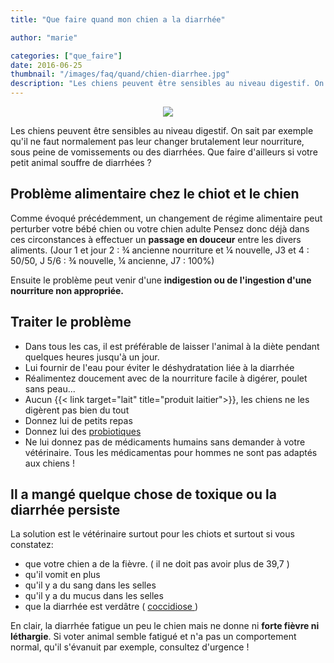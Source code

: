 ```yaml
---
title: "Que faire quand mon chien a la diarrhée"

author: "marie"

categories: ["que_faire"]
date: 2016-06-25
thumbnail: "/images/faq/quand/chien-diarrhee.jpg"
description: "Les chiens peuvent être sensibles au niveau digestif. On sait par exemple qu'il ne faut normalement pas leur changer brutalement leur nourriture, sous peine de vomissements ou des diarrhées. Que faire d'ailleurs si votre petit animal souffre de diarrhées ?"
---
```

<p align="center"><img src="/images/faq/quand/malade.jpg"/></p>


Les chiens peuvent être sensibles au niveau digestif. On sait par exemple qu'il ne faut normalement pas leur changer brutalement leur nourriture, sous peine de vomissements ou des diarrhées. Que faire d'ailleurs si votre petit animal souffre de diarrhées ?



## Problème alimentaire chez le chiot et le chien ##

Comme évoqué précédemment, un changement de régime alimentaire peut perturber votre bébé chien ou votre chien adulte Pensez donc déjà dans ces circonstances à effectuer un <b>passage en douceur</b> entre les divers aliments. (Jour 1 et jour 2 : ¾ ancienne nourriture et ¼ nouvelle, J3 et 4 : 50/50, J 5/6 : ¾ nouvelle, ¼ ancienne, J7 : 100%)

Ensuite le problème peut venir d'une <b>indigestion ou de l'ingestion d'une nourriture non appropriée. </b>

## Traiter le problème ##
 <ul> <li> Dans tous les cas, il est préférable de laisser l'animal à la diète pendant quelques heures jusqu'à un jour. </li>
<li> Lui fournir de l'eau pour éviter le déshydratation liée à la diarrhée </li>
 <li>Réalimentez doucement avec de la nourriture facile à digérer, poulet sans peau... </li>
<li> Aucun {{< link target="lait" title="produit laitier">}}, les chiens ne les digèrent pas bien du tout</li>
<li> Donnez lui de petits repas</li>
<li>Donnez lui des <a href="https://www.amazon.fr/s/?ie=UTF8&keywords=probiotique+chien&tag=googhydr0a8-21&index=aps&hvadid=85491826208&hvpos=1t1&hvexid=&hvnetw=g&hvrand=12737299415149796145&hvpone=&hvptwo=&hvqmt=e&hvdev=c&ref=pd_sl_9128ujyvry_e" target=_"blank" >probiotiques </a></li>
<li>Ne lui donnez pas de médicaments humains sans demander à votre vétérinaire. Tous les médicamentas pour hommes ne sont pas adaptés aux chiens !</li></ul>



## Il a mangé quelque chose de toxique ou la diarrhée persiste ##
La solution est le vétérinaire surtout pour les chiots et surtout si vous constatez:
<ul><li>que votre chien a de la fièvre. ( il ne doit pas avoir plus de 39,7 )</li>
<li>qu'il vomit en plus </li>
<li>qu'il y a du sang dans les selles </li>
<li>qu'il y a du mucus dans les selles </li>
<li>que la diarrhée est verdâtre ( <a href="http://www.chiens-online.com/nos-fiches-les-principales-maladies-parasitaires-digestives-en-elevage-fiche-2070-page-7.html" target=_"blank > coccidiose </a> )</li></ul>



En clair, la diarrhée fatigue un peu le chien mais ne donne ni <b>forte fièvre ni léthargie</b>. Si voter animal semble fatigué et n'a pas un comportement normal, qu'il s'évanuit par exemple, consultez d'urgence !
